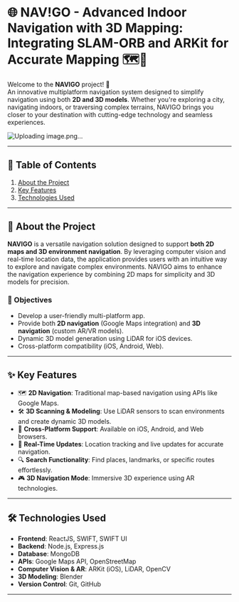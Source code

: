 # 🌐 NAV!GO - Advanced Indoor Navigation with 3D Mapping: Integrating SLAM-ORB and ARKit for Accurate Mapping 🗺️🧭

Welcome to the **NAVIGO** project! 🚀  
An innovative multiplatform navigation system designed to simplify navigation using both **2D and 3D models**. Whether you're exploring a city, navigating indoors, or traversing complex terrains, NAVIGO brings you closer to your destination with cutting-edge technology and seamless experiences.

![Uploading image.png…]()

---

## 📌 Table of Contents
1. [About the Project](#about-the-project)
2. [Key Features](#key-features)
3. [Technologies Used](#technologies-used)
---

## 📝 About the Project

**NAVIGO** is a versatile navigation solution designed to support **both 2D maps and 3D environment navigation**. By leveraging computer vision and real-time location data, the application provides users with an intuitive way to explore and navigate complex environments. NAVIGO aims to enhance the navigation experience by combining 2D maps for simplicity and 3D models for precision.

### 🎯 Objectives
- Develop a user-friendly multi-platform app.
- Provide both **2D navigation** (Google Maps integration) and **3D navigation** (custom AR/VR models).
- Dynamic 3D model generation using LiDAR for iOS devices.
- Cross-platform compatibility (iOS, Android, Web).

---

## ✨ Key Features
- 🗺️ **2D Navigation**: Traditional map-based navigation using APIs like Google Maps.
- 🛠️ **3D Scanning & Modeling**: Use LiDAR sensors to scan environments and create dynamic 3D models.
- 📱 **Cross-Platform Support**: Available on iOS, Android, and Web browsers.
- 📡 **Real-Time Updates**: Location tracking and live updates for accurate navigation.
- 🔍 **Search Functionality**: Find places, landmarks, or specific routes effortlessly.
- 🎮 **3D Navigation Mode**: Immersive 3D experience using AR technologies.

---

## 🛠️ Technologies Used

- **Frontend**: ReactJS, SWIFT, SWIFT UI
- **Backend**: Node.js, Express.js
- **Database**: MongoDB
- **APIs**: Google Maps API, OpenStreetMap
- **Computer Vision & AR**: ARKit (iOS), LiDAR, OpenCV
- **3D Modeling**: Blender
- **Version Control**: Git, GitHub

---

